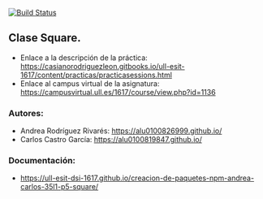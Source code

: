 [![Build Status](https://travis-ci.org/ULL-ESIT-DSI-1617/creacion-de-paquetes-npm-andrea-carlos-35l1-p5-square.svg?branch=master)](https://travis-ci.org/ULL-ESIT-DSI-1617/creacion-de-paquetes-npm-andrea-carlos-35l1-p5-square)

## Clase Square.

* Enlace a la descripción de la práctica: https://casianorodriguezleon.gitbooks.io/ull-esit-1617/content/practicas/practicasessions.html
* Enlace al campus virtual de la asignatura: https://campusvirtual.ull.es/1617/course/view.php?id=1136

### Autores:
* Andrea Rodríguez Rivarés: https://alu0100826999.github.io/
* Carlos Castro García:  https://alu0100819847.github.io/

### Documentación:
* https://ull-esit-dsi-1617.github.io/creacion-de-paquetes-npm-andrea-carlos-35l1-p5-square/
